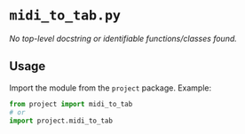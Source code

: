 # `midi_to_tab.py`

_No top-level docstring or identifiable functions/classes found._

## Usage

Import the module from the `project` package. Example:

```python
from project import midi_to_tab
# or
import project.midi_to_tab
```
